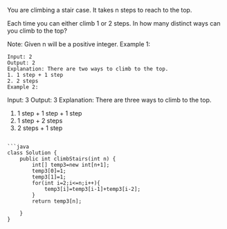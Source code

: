 You are climbing a stair case. It takes n steps to reach to the top.

Each time you can either climb 1 or 2 steps. In how many distinct ways can you climb to the top?

Note: Given n will be a positive integer.
Example 1:
```
Input: 2
Output: 2
Explanation: There are two ways to climb to the top.
1. 1 step + 1 step
2. 2 steps
Example 2:
```
Input: 3
Output: 3
Explanation: There are three ways to climb to the top.
1. 1 step + 1 step + 1 step
2. 1 step + 2 steps
3. 2 steps + 1 step
```

```java
class Solution {
    public int climbStairs(int n) {
        int[] temp3=new int[n+1];
        temp3[0]=1;
        temp3[1]=1;
        for(int i=2;i<=n;i++){
            temp3[i]=temp3[i-1]+temp3[i-2];
        }
        return temp3[n];
        
    }
}

```
